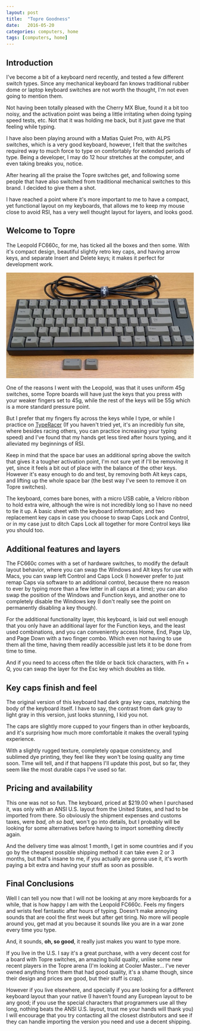 ```yaml
---
layout: post
title:  "Topre Goodness"
date:   2016-05-20
categories: computers, home
tags: [computers, home]
---
```


## Introduction

I've become a bit of a keyboard nerd recently, and tested a few different
switch types. Since any mechanical keyboard fan knows traditional rubber dome or laptop keyboard switches are not worth the thought, I'm not even going to mention them.

Not having been totally pleased with the Cherry MX Blue, found it a bit too 
noisy, and the activation point was being a little irritating when doing typing
speed tests, etc. Not that it was holding me back, but it just gave me that
feeling while typing.

I have also been playing around with a Matias Quiet Pro, with ALPS switches,
which is a very good keyboard, however, I felt that the switches required way
to much force to type on comfortably for extended periods of type. Being a
developer, I may do 12 hour stretches at the computer, and even taking breaks
you, notice.

After hearing all the praise the Topre switches get, and following some people
that have also switched from traditional mechanical switches to this brand. I
decided to give them a shot.

I have reached a point where it's more important to me to have a compact, yet
functional layout on my keyboards, that allows me to keep my mouse close to
avoid RSI, has a very well thought layout for layers, and looks good.

## Welcome to Topre

The Leopold FC660c, for me, has ticked all the boxes and then some. With it's compact design, beautiful slightly retro key caps, and having arrow keys, and separate Insert and Delete keys; it makes it perfect for development work.

![Leopold FC660c](/img/posts/leopold_fc660c.jpg) 

One of the reasons I went with the Leopold, was that it uses uniform 45g switches, some Topre boards will have just the keys that you press with your weaker fingers set to 45g, while the rest of the keys will be 55g which is a more standard pressure point.

But I prefer that my fingers fly across the keys while I type, or while I practice on [TypeRacer](http://play.typeracer.com/) (If you haven't tried yet, it's an incredibly fun site, where besides racing others, you can practice increasing your typing speed) and I've found that my hands get less tired after hours typing, and it alleviated my beginnings of RSI.

Keep in mind that the space bar uses an additional spring above the switch that gives it a tougher activation point, I'm not sure yet if I'll be removing it yet, since it feels a bit out of place with the balance of the other keys. However it's easy enough to do and test, by removing both Alt keys caps, and lifting up the whole space bar (the best way I've seen to remove it on Topre switches).

The keyboard, comes bare bones, with a micro USB cable, a Velcro ribbon to hold extra wire, although the wire is not incredibly long so I have no need to tie it up. A basic sheet with the keyboard information; and two replacement key caps in case you choose to swap Caps Lock and Control, or in my case just to ditch Caps Lock all together for more Control keys like you should too.

## Additional features and layers

The FC660c comes with a set of hardware switches, to modify the default layout behavior, where you can swap the Windows and Alt keys for use with Macs, you can swap left Control and Caps Lock (I however prefer to just remap Caps via software to an additional control, because there no reason to ever by typing more than a few letter in all caps at a time); you can also swap the position of the Windows and Function keys, and another one to completely disable the Windows key (I don't really see the point on permanently disabling a key though).

For the additional functionality layer, this keyboard, is laid out well enough that you only have an additional layer for the Function keys, and the least used combinations, and you can conveniently access Home, End, Page Up, and Page Down with a two finger combo. Which even not having to use them all the time, having them readily accessible just lets it to be done from time to time.

And if you need to access often the tilde or back tick characters, with Fn + Q, you can swap the layer for the Esc key which doubles as tilde.

## Key caps finish and feel

The original version of this keyboard had dark gray key caps, matching the body of the keyboard itself. I have to say, the contrast from dark gray to light gray in this version, just looks stunning, I kid you not.

The caps are slightly more cupped to your fingers than in other keyboards, and it's surprising how much more comfortable it makes the overall typing experience.

With a slightly rugged texture, completely opaque consistency, and sublimed dye printing, they feel like they won't be losing quality any time soon. Time will tell, and if that happens I'll update this post, but so far, they seem like the most durable caps I've used so far.

## Pricing and availability

This one was not so fun. The keyboard, priced at $219.00 when I purchased it, was only with an ANSI U.S. layout from the United States, and had to be imported from there. So obviously the shipment expenses and customs taxes, were *bad, oh so bad*, won't go into details, but I probably will be looking for some alternatives before having to import something directly again.

And the delivery time was almost 1 month, I get in some countries and if you go by the cheapest possible shipping method it can take even 2 or 3 months, but that's insane to me, if you actually are gonna use it, it's worth paying a bit extra and having your stuff as soon as possible.


## Final Conclusions

Well I can tell you now that I will not be looking at any more keyboards for a while, that is how happy I am with the Leopold FC660c. Feels my fingers and wrists feel fantastic after hours of typing. Doesn't make annoying sounds that are cool the first week but after get tiring. No more will people around you, get mad at you because it sounds like you are in a war zone every time you type.

And, it sounds, **oh, so good**, it really just makes you want to type more.

If you live in the U.S. I say it's a great purchase, with a very decent cost for a board with Topre switches, an amazing build quality, unlike some new recent players in the Topre arena (I'm looking at Cooler Master... I've never owned anything from them that had good quality, it's a shame though, since their design and prices are good, but their stuff is crap).

However if you live elsewhere, and specially if you are looking for a different keyboard layout than your native (I haven't found any European layout to be any good; if you use the special characters that programmers use all they long, nothing beats the ANSI U.S. layout, trust me your hands will thank you) I will encourage that you try contacting all the closest distributors and see if they can handle importing the version you need and use a decent shipping.

